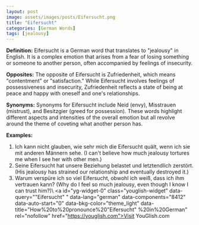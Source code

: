```yaml
---
layout: post
image: assets/images/posts/Eifersucht.png
title: "Eifersucht" 
categories: [German Words]
tags: [jealousy]
---
```


**Definition:**
Eifersucht is a German word that translates to "jealousy" in English. It is a complex emotion that arises from a fear of losing something or someone to another person, often accompanied by feelings of insecurity.

**Opposites:**
The opposite of Eifersucht is Zufriedenheit, which means "contentment" or "satisfaction." While Eifersucht involves feelings of possessiveness and insecurity, Zufriedenheit reflects a state of being at peace and happy with oneself and one's relationships.

**Synonyms:**
Synonyms for Eifersucht include Neid (envy), Misstrauen (mistrust), and Besitzgier (greed for possession). These words highlight different aspects and intensities of the overall emotion but all revolve around the theme of coveting what another person has.

**Examples:**
1. Ich kann nicht glauben, wie sehr mich die Eifersucht quält, wenn ich sie mit anderen Männern sehe. (I can't believe how much jealousy tortures me when I see her with other men.)
2. Seine Eifersucht hat unsere Beziehung belastet und letztendlich zerstört. (His jealousy has strained our relationship and eventually destroyed it.)
3. Warum verspüre ich so viel Eifersucht, obwohl ich weiß, dass ich ihm vertrauen kann? (Why do I feel so much jealousy, even though I know I can trust him?)\ <a id="yg-widget-0" class="youglish-widget" data-query=""Eifersucht" " data-lang="german" data-components="8412" data-auto-start="0" data-bkg-color="theme_light" data-title="How%20to%20pronounce%20"Eifersucht" %20in%20German"  rel="nofollow" href="https://youglish.com">Visit YouGlish.com</a><script async src="https://youglish.com/public/emb/widget.js" charset="utf-8"></script>